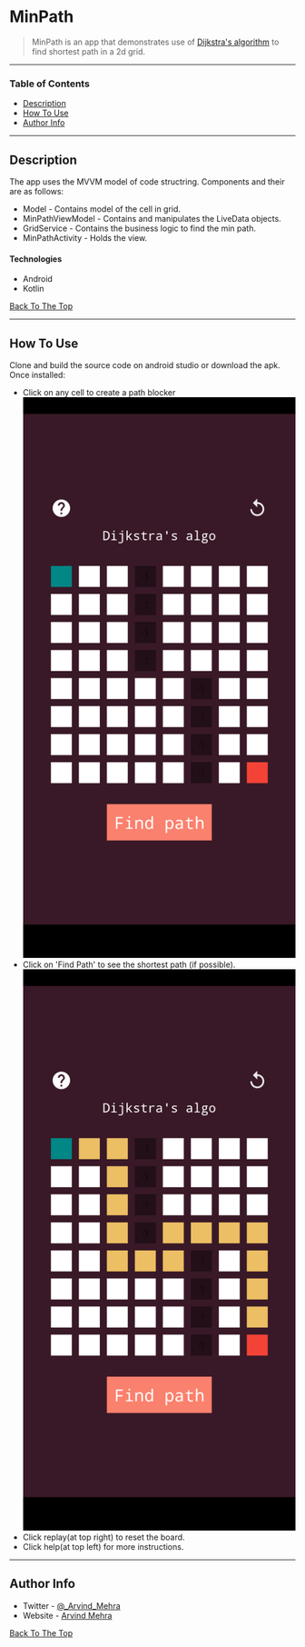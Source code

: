 # MinPath

> MinPath is an app that demonstrates use of [Dijkstra's algorithm](https://en.wikipedia.org/wiki/Dijkstra%27s_algorithm) to find shortest path in a 2d grid.

---

### Table of Contents
- [Description](#description)
- [How To Use](#how-to-use)
- [Author Info](#author-info)

---

## Description

The app uses the MVVM model of code structring. Components and their are as follows:
- Model - Contains model of the cell in grid.
- MinPathViewModel - Contains and manipulates the LiveData objects.
- GridService - Contains the business logic to find the min path.
- MinPathActivity - Holds the view.


#### Technologies

- Android
- Kotlin

[Back To The Top](#read-me-template)

---

## How To Use
Clone and build the source code on android studio or download the apk.
Once installed:
- Click on any cell to create a path blocker
![ss1](https://github.com/Arvindmehra07/android-minpath/blob/master/screenshots/Screenshot_20210313-115525.png?raw=true)
- Click on 'Find Path' to see the shortest path (if possible).
![ss2](https://github.com/Arvindmehra07/android-minpath/blob/master/screenshots/Screenshot_20210313-115538.png?raw=true)
- Click replay(at top right) to reset the board.
- Click help(at top left) for more instructions.

---

## Author Info

- Twitter - [@_Arvind_Mehra](https://twitter.com/_Arvind_Mehra)
- Website - [Arvind Mehra](https://www.linkedin.com/in/arvind-mehra-9b2280141/)

[Back To The Top](#read-me-template)